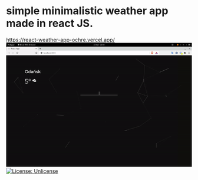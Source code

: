 # simple minimalistic weather app made in react JS.
https://react-weather-app-ochre.vercel.app/
![Demo](demo/demo.gif)
[![License: Unlicense](https://img.shields.io/badge/license-Unlicense-blue.svg)](http://unlicense.org/)
